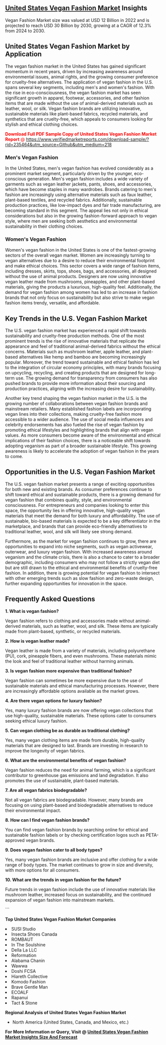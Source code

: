 <h2><a href="https://www.verifiedmarketreports.com/download-sample/?rid=235464&amp;utm_source=Github&amp;utm_medium=218" target="_blank">United States Vegan Fashion Market</a> Insights</h2><p>Vegan Fashion Market size was valued at USD 12 Billion in 2022 and is projected to reach USD 30 Billion by 2030, growing at a CAGR of 12.3% from 2024 to 2030.</p><p> <h2>United States Vegan Fashion Market by Application</h2> <p>The vegan fashion market in the United States has gained significant momentum in recent years, driven by increasing awareness around environmental issues, animal rights, and the growing consumer preference for cruelty-free alternatives. The application of vegan fashion in the U.S. spans several key segments, including men's and women's fashion. With the rise in eco-consciousness, the vegan fashion market has seen significant growth in apparel, footwear, accessories, and other fashion items that are made without the use of animal-derived materials such as leather, wool, or silk. Vegan fashion brands are utilizing innovative, sustainable materials like plant-based fabrics, recycled materials, and synthetics that are cruelty-free, which appeals to consumers looking for stylish and ethical clothing choices. <p><span class=""><span style="color: #ff0000;"><strong>Download Full PDF Sample Copy of United States Vegan Fashion Market Report</strong> @ </span><a href="https://www.verifiedmarketreports.com/download-sample/?rid=235464&amp;utm_source=Github&amp;utm_medium=218" target="_blank">https://www.verifiedmarketreports.com/download-sample/?rid=235464&amp;utm_source=Github&amp;utm_medium=218</a></span></p> <h3>Men's Vegan Fashion</h3> <p>In the United States, men's vegan fashion has evolved considerably as a prominent market segment, particularly driven by the younger, eco-conscious generation. Men's vegan fashion includes a wide variety of garments such as vegan leather jackets, pants, shoes, and accessories, which have become staples in many wardrobes. Brands catering to men's fashion are increasingly using alternative materials such as faux leather, plant-based textiles, and recycled fabrics. Additionally, sustainable production practices, like low-impact dyes and fair trade manufacturing, are becoming standard in this segment. The appeal lies not only in ethical considerations but also in the growing fashion-forward approach to vegan style, where men are seeking both aesthetics and environmental sustainability in their clothing choices. <h3>Women's Vegan Fashion</h3> <p>Women's vegan fashion in the United States is one of the fastest-growing sectors of the overall vegan market. Women are increasingly turning to vegan alternatives due to a desire to reduce their environmental footprint and make ethical choices. This sector covers a wide range of fashion items, including dresses, skirts, tops, shoes, bags, and accessories, all designed without the use of animal products. Designers are now using innovative vegan leather made from mushrooms, pineapples, and other plant-based materials, giving the products a luxurious, high-quality feel. Additionally, the demand for vegan fashion among women has led to an increase in fashion brands that not only focus on sustainability but also strive to make vegan fashion items trendy, versatile, and affordable. <h2>Key Trends in the U.S. Vegan Fashion Market</h2> <p>The U.S. vegan fashion market has experienced a rapid shift towards sustainability and cruelty-free production methods. One of the most prominent trends is the rise of innovative materials that replicate the appearance and feel of traditional animal-derived fabrics without the ethical concerns. Materials such as mushroom leather, apple leather, and plant-based alternatives like hemp and bamboo are becoming increasingly popular. Moreover, the trend toward sustainable and ethical fashion has led to the integration of circular economy principles, with many brands focusing on upcycling, recycling, and creating products that are designed for long-term use. The growing demand for transparency from consumers has also pushed brands to provide more information about their sourcing and production practices, aligning with the increasing desire for sustainability. <p>Another key trend shaping the vegan fashion market in the U.S. is the growing number of collaborations between vegan fashion brands and mainstream retailers. Many established fashion labels are incorporating vegan lines into their collections, making cruelty-free fashion more accessible to a wider audience. The use of social media influencers and celebrity endorsements has also fueled the rise of vegan fashion by promoting ethical lifestyles and highlighting brands that align with vegan values. As more consumers become aware of the environmental and ethical implications of their fashion choices, there is a noticeable shift towards adopting veganism as part of a broader sustainable lifestyle. This growing awareness is likely to accelerate the adoption of vegan fashion in the years to come. <h2>Opportunities in the U.S. Vegan Fashion Market</h2> <p>The U.S. vegan fashion market presents a range of exciting opportunities for both new and existing brands. As consumer preferences continue to shift toward ethical and sustainable products, there is a growing demand for vegan fashion that combines quality, style, and environmental consciousness. For entrepreneurs and companies looking to enter this space, the opportunity lies in offering innovative, high-quality vegan materials that meet the demand for both luxury and affordability. The use of sustainable, bio-based materials is expected to be a key differentiator in the marketplace, and brands that can provide eco-friendly alternatives to traditional leather, wool, and silk will likely see strong demand. <p>Furthermore, as the market for vegan fashion continues to grow, there are opportunities to expand into niche segments, such as vegan activewear, outerwear, and luxury vegan fashion. With increased awareness around veganism and the climate crisis, there is also a chance to cater to a broader demographic, including consumers who may not follow a strictly vegan diet but are still drawn to the ethical and environmental benefits of cruelty-free fashion. In addition, there is growing potential for vegan fashion to intersect with other emerging trends such as slow fashion and zero-waste design, further expanding opportunities for innovation in the space. <h2>Frequently Asked Questions</h2> <p><strong>1. What is vegan fashion?</strong></p> <p>Vegan fashion refers to clothing and accessories made without animal-derived materials, such as leather, wool, and silk. These items are typically made from plant-based, synthetic, or recycled materials.</p> <p><strong>2. How is vegan leather made?</strong></p> <p>Vegan leather is made from a variety of materials, including polyurethane (PU), cork, pineapple fibers, and even mushrooms. These materials mimic the look and feel of traditional leather without harming animals.</p> <p><strong>3. Is vegan fashion more expensive than traditional fashion?</strong></p> <p>Vegan fashion can sometimes be more expensive due to the use of sustainable materials and ethical manufacturing processes. However, there are increasingly affordable options available as the market grows.</p> <p><strong>4. Are there vegan options for luxury fashion?</strong></p> <p>Yes, many luxury fashion brands are now offering vegan collections that use high-quality, sustainable materials. These options cater to consumers seeking ethical luxury fashion.</p> <p><strong>5. Can vegan clothing be as durable as traditional clothing?</strong></p> <p>Yes, many vegan clothing items are made from durable, high-quality materials that are designed to last. Brands are investing in research to improve the longevity of vegan fabrics.</p> <p><strong>6. What are the environmental benefits of vegan fashion?</strong></p> <p>Vegan fashion reduces the need for animal farming, which is a significant contributor to greenhouse gas emissions and land degradation. It also promotes the use of sustainable, plant-based materials.</p> <p><strong>7. Are all vegan fabrics biodegradable?</strong></p> <p>Not all vegan fabrics are biodegradable. However, many brands are focusing on using plant-based and biodegradable alternatives to reduce their environmental impact.</p> <p><strong>8. How can I find vegan fashion brands?</strong></p> <p>You can find vegan fashion brands by searching online for ethical and sustainable fashion labels or by checking certification logos such as PETA-approved vegan brands.</p> <p><strong>9. Does vegan fashion cater to all body types?</strong></p> <p>Yes, many vegan fashion brands are inclusive and offer clothing for a wide range of body types. The market continues to grow in size and diversity, with more options for all consumers.</p> <p><strong>10. What are the trends in vegan fashion for the future?</strong></p> <p>Future trends in vegan fashion include the use of innovative materials like mushroom leather, increased focus on sustainability, and the continued expansion of vegan fashion into mainstream markets.</p> ```</p><p><strong>Top United States Vegan Fashion Market Companies</strong></p><div data-test-id=""><p><li>SUSI Studio</li><li> Insecta Shoes Canada</li><li> ROMBAUT</li><li> In The Soulshine</li><li> Della La LLC</li><li> Reformation</li><li> Alabama Chanin</li><li> Wawwa</li><li> Doshi FCSA</li><li> Hiareth Collective</li><li> Komodo Fashion</li><li> Brave Gentle Man</li><li> ECOALF</li><li> Rapanui</li><li> Tact & Stone</li></p><div><strong>Regional Analysis of&nbsp;United States Vegan Fashion Market</strong></div><ul><li dir="ltr"><p dir="ltr">North America&nbsp;(United States, Canada, and Mexico, etc.)</p></li></ul><p><strong>For More Information or Query, Visit @&nbsp;</strong><strong><a href="https://www.verifiedmarketreports.com/product/vegan-fashion-market/?utm_source=Github&amp;utm_medium=218" target="_blank">United States Vegan Fashion Market Insights Size And Forecast</a></strong></p></div>
